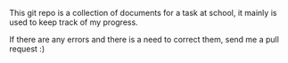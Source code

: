 This git repo is a collection of documents for a task at school, it mainly is used to keep track of my progress.

If there are any errors and there is a need to correct them, send me a pull request :)
